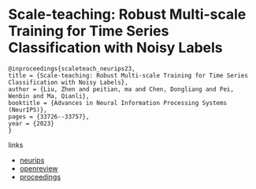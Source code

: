 # Scale-teaching: Robust Multi-scale Training for Time Series Classification with Noisy Labels

```
@inproceedings{scaleteach_neurips23,
title = {Scale-teaching: Robust Multi-scale Training for Time Series Classification with Noisy Labels},
author = {Liu, Zhen and peitian, ma and Chen, Dongliang and Pei, Wenbin and Ma, Qianli},
booktitle = {Advances in Neural Information Processing Systems (NeurIPS)},
pages = {33726--33757},
year = {2023}
}
```

links
- [neurips](https://nips.cc/Conferences/2023/Schedule?showEvent=72608)
- [openreview](https://openreview.net/forum?id=9D0fELXbrg)
- [proceedings](https://papers.nips.cc//paper_files/paper/2023/hash/6a6ecedac816a24f92ad1f444b1edcb0-Abstract-Conference.html)

